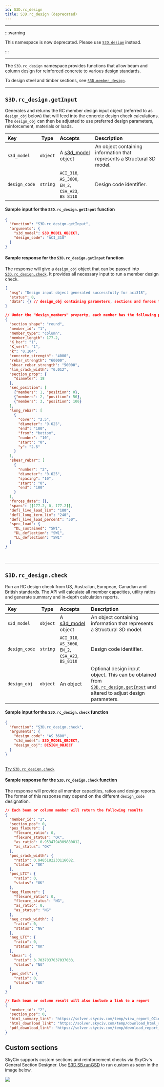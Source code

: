 ```yaml
---
id: S3D.rc_design
title: S3D.rc_design (deprecated)
---
```


---

:::warning

This namespace is now deprecated. Please use [`S3D.design`](s3d.design) instead.

:::

---

The `S3D.rc_design` namespace provides functions that allow beam and column design for reinforced concrete to various design standards.

<div class="banner info">
	To design steel and timber sections, see <a href="S3D.member_design"><code>S3D.member_design</code></a>.
</div>

---

## `S3D.rc_design.getInput`

Generates and returns the RC member design input object (referred to as `design_obj` below) that will feed into the concrete design check calculations. The `design_obj` can then be adjusted to use preferred design parameters, reinforcement, materials or loads.

| Key  | Type  | Accepts | Description  |
| :--- | :---: | :---    | :---         |
|  `s3d_model` | `object` | A [s3d_model](docs-s3d-model.md) object  | An object containing information that represents a Structural 3D model. |
|  `design_code` | `string`   |  `ACI_318`, <br/>`AS_3600`, <br/>`EN_2`, <br/>`CSA_A23`, <br/>`BS_8110`| Design code identifier. |


#### Sample input for the `S3D.rc_design.getInput` function

```json
{
  "function": "S3D.rc_design.getInput",
  "arguments": {
    "s3d_model": S3D_MODEL_OBJECT,
    "design_code": "ACI_318"
  }
}
```

#### Sample response for the `S3D.rc_design.getInput` function

The response will give a `design_obj` object that can be passed into [`S3D.rc_design.check`](#s3drc_designcheck). It provides all necessary input to run a member design check.

<!--DOCUSAURUS_CODE_TABS-->
<!--Output-->
```json
{
  "msg": "Design input object generated successfully for aci318",
  "status": 0,
  "data": {} // design_obj containing parameters, sections and forces from analysis
}
```
<!--Member Input Example-->
```json
// Under the "design_members" property, each member has the following parameters:
{
  "section_shape": "round",
  "member_id": "1",
  "member_type": "column",
  "member_length": 177.2,
  "K_hor": "1",
  "K_vert": "1",
  "k": "0.104",
  "concrete_strength": "4000",
  "rebar_strength": "60000",
  "shear_rebar_strength": "50000",
  "lim_crack_width": "0.012",
  "section_prop": {
    "diameter": 18
  },
  "sec_position": [
    {"members": 1, "position": 0},
    {"members": 2, "position": 50},
    {"members": 3, "position": 100}
  ],
  "long_rebar": [
    {
      "cover": "2.5",
      "diameter": "0.625",
      "end": "100",
      "from": "bottom",
      "number": "10",
      "start": "0",
      "y": "2.5"
    }
  ],
  "shear_rebar": [
    {
      "number": "2",
      "diameter": "0.625",
      "spacing": "10",
      "start": "0",
      "end": "100"
    }
  ],
  "forces_data": {},
  "spans": [[177.2, 0, 177.2]],
  "defl_live_load_lim": "180",
  "defl_long_term_lim": "240",
  "defl_live_load_percent": "50",
  "spec_load": {
    "DL_sustained": "SW1",
    "DL_deflection": "SW1",
    "LL_deflection": "SW1"
  }
}	
```
<!--END_DOCUSAURUS_CODE_TABS-->

<br/>

----

## `S3D.rc_design.check`

Run an RC design check from US, Australian, European, Canadian and British standards. The API will calculate all member capacities, utility ratios and generate summary and in-depth calculation reports.

| Key  | Type  | Accepts | Description  |
| :--- | :---: | :---    | :---         |
|  `s3d_model` | `object` | A [s3d_model](docs-s3d-model.md) object  | An object containing information that represents a Structural 3D model. |
|  `design_code` | `string`   |  `ACI_318`, <br/>`AS_3600`, <br/>`EN_2`, <br/>`CSA_A23`, <br/>`BS_8110`| Design code identifier. |
|  `design_obj` | `object` | An object | Optional design input object. This can be obtained from [`S3D.rc_design.getInput`](#s3drc_designgetinput) and altered to adjust design parameters. |

#### Sample input for the `S3D.rc_design.check` function

```json
{
  "function": "S3D.rc_design.check",
  "arguments": {
    "design_code": "AS_3600",
    "s3d_model": S3D_MODEL_OBJECT,
    "design_obj": DESIGN_OBJECT
  }
}
```

<br/>
<a href="https://platform.skyciv.com/api/v3?preload_function=S3D.rc_design.check" target="_blank" class="sample-code-btn">Try <code>S3D.rc_design.check</code></a>
<br/>

#### Sample response for the `S3D.rc_design.check` function

The response will provide all member capacities, ratios and design reports. The format of this response may depend on the different `design_code` designation.

<!--DOCUSAURUS_CODE_TABS-->
<!--Beam Table Results-->
```json
// Each beam or column member will return the following results
{
  "member_id": "2",
  "section_pos": 0,
  "pos_flexure": {
    "flexure_ratio": 0,
    "flexure_status": "OK",
    "as_ratio": 0.9534794309880812,
    "as_status": "OK"
  },
  "pos_crack_width": {
    "ratio": 0.9485182233116682,
    "status": "OK"
  },
  "pos_LTC": {
    "ratio": 0,
    "status": "OK"
  },
  "neg_flexure": {
    "flexure_ratio": 0,
    "flexure_status": "NG",
    "as_ratio": 0,
    "as_status": "NG"
  },
  "neg_crack_width": {
    "ratio": 0,
    "status": "NG"
  },
  "neg_LTC": {
    "ratio": 0,
    "status": "OK"
  },
  "shear": {
    "ratio": 3.7037037037037033,
    "status": "NG"
  },
  "pos_defl": {
    "ratio": 0,
    "status": "OK"
  }
}

```

<!--Beam Results-->
```json
// Each beam or column result will also include a link to a report
{
  "member_id": "2",
  "section_pos": 0,
  "html_summary_link": "https://solver.skyciv.com/temp/view_report_QCioViaPgrgeLgCK_beam_0.php",
  "html_download_link": "https://solver.skyciv.com/temp/download_html_report_QCioViaPgrgeLgCK_beam_0.php",
  "pdf_download_link": "https://solver.skyciv.com/temp/download_report_QCioViaPgrgeLgCK_beam_0.php"
}
```
<!--END_DOCUSAURUS_CODE_TABS-->

## Custom sections

SkyCiv supports custom sections and reinforcement checks via SkyCiv's General Section Designer. Use [S3D.SB.runGSD](docs-S3D.SB.md#s3dsbrungsd) to run custom as seen in the image below.

<img src="https://skyciv.com/wp-content/uploads/2019/03/general-concrete-section-design-software.png"/>